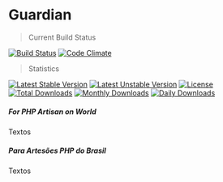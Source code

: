# Guardian

> Current Build Status

[![Build Status](https://travis-ci.org/artesaos/guardian.svg?branch=develop)](https://travis-ci.org/artesaos/guardian)
[![Code Climate](https://codeclimate.com/github/artesaos/guardian/badges/gpa.svg)](https://codeclimate.com/github/artesaos/guardian)

> Statistics

[![Latest Stable Version](https://poser.pugx.org/artesaos/guardian/v/stable.svg)](https://packagist.org/packages/artesaos/guardian)
[![Latest Unstable Version](https://poser.pugx.org/artesaos/guardian/v/unstable.svg)](https://packagist.org/packages/artesaos/guardian) [![License](https://poser.pugx.org/artesaos/guardian/license.svg)](https://packagist.org/packages/artesaos/guardian)
[![Total Downloads](https://poser.pugx.org/artesaos/guardian/downloads.svg)](https://packagist.org/packages/artesaos/guardian)
[![Monthly Downloads](https://poser.pugx.org/artesaos/guardian/d/monthly.png)](https://packagist.org/packages/artesaos/guardian)
[![Daily Downloads](https://poser.pugx.org/artesaos/guardian/d/daily.png)](https://packagist.org/packages/artesaos/guardian)

##### For PHP Artisan on World #####

Textos

##### Para Artesões PHP do Brasil #####

Textos

